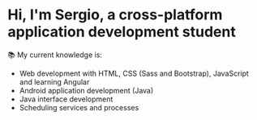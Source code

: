 <h1> Hi, I'm Sergio, a cross-platform application development student </h1>

📚 My current knowledge is:
<ul>
  <li>Web development with HTML, CSS (Sass and Bootstrap), JavaScript and learning Angular</li>
  <li>Android application development (Java)</li>
  <li>Java interface development</li>
  <li>Scheduling services and processes</li>
</ul>
